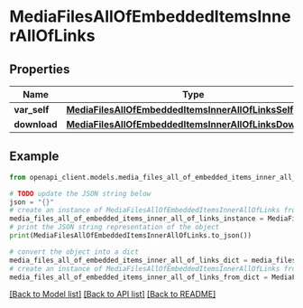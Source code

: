 # MediaFilesAllOfEmbeddedItemsInnerAllOfLinks


## Properties

Name | Type | Description | Notes
------------ | ------------- | ------------- | -------------
**var_self** | [**MediaFilesAllOfEmbeddedItemsInnerAllOfLinksSelf**](MediaFilesAllOfEmbeddedItemsInnerAllOfLinksSelf.md) |  | [optional] 
**download** | [**MediaFilesAllOfEmbeddedItemsInnerAllOfLinksDownload**](MediaFilesAllOfEmbeddedItemsInnerAllOfLinksDownload.md) |  | [optional] 

## Example

```python
from openapi_client.models.media_files_all_of_embedded_items_inner_all_of_links import MediaFilesAllOfEmbeddedItemsInnerAllOfLinks

# TODO update the JSON string below
json = "{}"
# create an instance of MediaFilesAllOfEmbeddedItemsInnerAllOfLinks from a JSON string
media_files_all_of_embedded_items_inner_all_of_links_instance = MediaFilesAllOfEmbeddedItemsInnerAllOfLinks.from_json(json)
# print the JSON string representation of the object
print(MediaFilesAllOfEmbeddedItemsInnerAllOfLinks.to_json())

# convert the object into a dict
media_files_all_of_embedded_items_inner_all_of_links_dict = media_files_all_of_embedded_items_inner_all_of_links_instance.to_dict()
# create an instance of MediaFilesAllOfEmbeddedItemsInnerAllOfLinks from a dict
media_files_all_of_embedded_items_inner_all_of_links_from_dict = MediaFilesAllOfEmbeddedItemsInnerAllOfLinks.from_dict(media_files_all_of_embedded_items_inner_all_of_links_dict)
```
[[Back to Model list]](../README.md#documentation-for-models) [[Back to API list]](../README.md#documentation-for-api-endpoints) [[Back to README]](../README.md)


